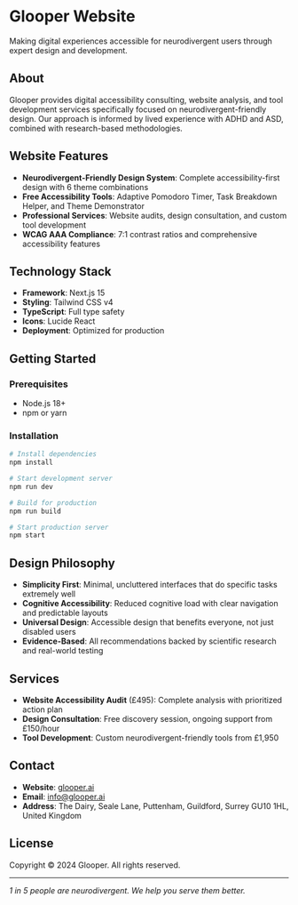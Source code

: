 # Glooper Website

Making digital experiences accessible for neurodivergent users through expert design and development.

## About

Glooper provides digital accessibility consulting, website analysis, and tool development services specifically focused on neurodivergent-friendly design. Our approach is informed by lived experience with ADHD and ASD, combined with research-based methodologies.

## Website Features

- **Neurodivergent-Friendly Design System**: Complete accessibility-first design with 6 theme combinations
- **Free Accessibility Tools**: Adaptive Pomodoro Timer, Task Breakdown Helper, and Theme Demonstrator
- **Professional Services**: Website audits, design consultation, and custom tool development
- **WCAG AAA Compliance**: 7:1 contrast ratios and comprehensive accessibility features

## Technology Stack

- **Framework**: Next.js 15
- **Styling**: Tailwind CSS v4
- **TypeScript**: Full type safety
- **Icons**: Lucide React
- **Deployment**: Optimized for production

## Getting Started

### Prerequisites

- Node.js 18+ 
- npm or yarn

### Installation

```bash
# Install dependencies
npm install

# Start development server
npm run dev

# Build for production
npm run build

# Start production server
npm start
```

## Design Philosophy

- **Simplicity First**: Minimal, uncluttered interfaces that do specific tasks extremely well
- **Cognitive Accessibility**: Reduced cognitive load with clear navigation and predictable layouts
- **Universal Design**: Accessible design that benefits everyone, not just disabled users
- **Evidence-Based**: All recommendations backed by scientific research and real-world testing

## Services

- **Website Accessibility Audit** (£495): Complete analysis with prioritized action plan
- **Design Consultation**: Free discovery session, ongoing support from £150/hour
- **Tool Development**: Custom neurodivergent-friendly tools from £1,950

## Contact

- **Website**: [glooper.ai](https://glooper.ai)
- **Email**: info@glooper.ai
- **Address**: The Dairy, Seale Lane, Puttenham, Guildford, Surrey GU10 1HL, United Kingdom

## License

Copyright © 2024 Glooper. All rights reserved.

---

*1 in 5 people are neurodivergent. We help you serve them better.*